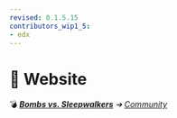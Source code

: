 ```yaml
---
revised: 0.1.5.15
contributors_wip1_5:
- edx
---
```


# 📁 Website

💣 ***[Bombs vs. Sleepwalkers][home]** ➔ [Community][community]*

[home]: /README.md
[community]: /community/readme.md
